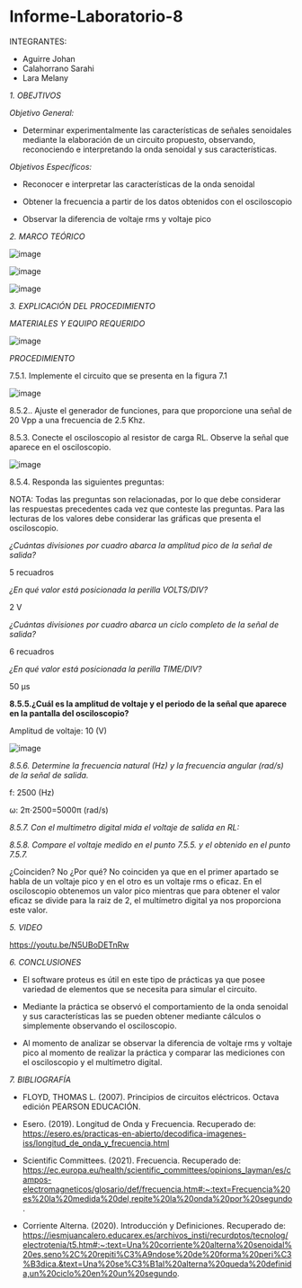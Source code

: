# Informe-Laboratorio-8

INTEGRANTES:

* Aguirre Johan 
* Calahorrano Sarahi 
* Lara Melany


*1. OBEJTIVOS*

  *Objetivo General:*
  - Determinar experimentalmente las características de señales senoidales mediante la elaboración de un circuito propuesto, observando, reconociendo e interpretando la onda senoidal y sus características. 

  *Objetivos Específicos:*
- Reconocer e interpretar las características de la onda senoidal 

- Obtener la frecuencia a partir de los datos obtenidos con el osciloscopio 

- Observar la diferencia de voltaje rms y voltaje pico 


*2. MARCO TEÓRICO*

![image](https://user-images.githubusercontent.com/105020538/219543589-746afdf3-98a4-44bd-a003-bd35c14441e4.png)

![image](https://user-images.githubusercontent.com/105020538/219543612-0bbe2a19-154e-41fe-ae87-5d397b281ba0.png)

![image](https://user-images.githubusercontent.com/105020538/219543640-b30b84df-343a-4a5a-ab3e-fd2c81d3329b.png)


*3.	EXPLICACIÓN DEL PROCEDIMIENTO*

*MATERIALES Y EQUIPO REQUERIDO*

![image](https://user-images.githubusercontent.com/105020538/219542795-41999079-6b9b-4515-99a3-814d42b9dc35.png)

*PROCEDIMIENTO*  

7.5.1. Implemente el circuito que se presenta en la figura 7.1 

![image](https://user-images.githubusercontent.com/105020538/219542865-1786b5c6-a7cb-467a-8bf5-9ea6c2f667e7.png)

8.5.2.. Ajuste el generador de funciones, para que proporcione una señal de 20 Vpp a una frecuencia de 2.5 Khz. 

8.5.3. Conecte el osciloscopio al resistor de carga RL. Observe la señal que aparece en el osciloscopio. 

![image](https://user-images.githubusercontent.com/105020538/219542949-fdb507d4-e390-46bc-b3b8-da7b51cf2d52.png)

8.5.4. Responda las siguientes preguntas: 

NOTA: Todas las preguntas son relacionadas, por lo que debe considerar las respuestas precedentes cada vez que conteste las preguntas. 
Para las lecturas de los valores debe considerar las gráficas que presenta el osciloscopio. 

*¿Cuántas divisiones por cuadro abarca la amplitud pico de la señal de salida?* 

5 recuadros  

*¿En qué valor está posicionada la perilla VOLTS/DIV?*  

2 V 

*¿Cuántas divisiones por cuadro abarca un ciclo completo de la señal de salida?* 

6 recuadros 

*¿En qué valor está posicionada la perilla TIME/DIV?*  

50 µs 

**8.5.5.¿Cuál es la amplitud de voltaje y el periodo de la señal que aparece en la pantalla 
del osciloscopio?** 

Amplitud de voltaje: 10 (V) 

![image](https://user-images.githubusercontent.com/105020538/219543093-9871b7bd-8d93-4eb9-bae0-a0ed2f0884bb.png)

*8.5.6. Determine la frecuencia natural (Hz) y la frecuencia angular (rad/s) de la señal de salida.* 

f: 2500 (Hz)

ω: 2π⋅2500=5000π (rad/s) 

*8.5.7. Con el multímetro digital mida el voltaje de salida en RL:* 


*8.5.8. Compare el voltaje medido en el punto 7.5.5. y el obtenido en el punto 7.5.7.*  

¿Coinciden?  No ¿Por qué? No coinciden ya que en el primer apartado se habla de un voltaje pico y en el otro es un voltaje rms o eficaz. En el osciloscopio obtenemos un valor pico mientras que para obtener el valor eficaz se divide para la raiz de 2, el multímetro digital ya nos proporciona este valor.  

 

*5. VIDEO*

https://youtu.be/N5UBoDETnRw

*6. CONCLUSIONES* 

- El software proteus es útil en este tipo de prácticas ya que posee variedad de elementos que se necesita para simular el circuito. 

- Mediante la práctica se observó el comportamiento de la onda senoidal y sus características las se pueden obtener mediante cálculos o simplemente observando el osciloscopio. 

- Al momento de analizar se observar la diferencia de voltaje rms y voltaje pico al momento de realizar la práctica y comparar las mediciones con el osciloscopio y el multímetro digital. 

*7. BIBLIOGRAFÍA*

- FLOYD, THOMAS L. (2007). Principios de circuitos eléctricos. Octava edición PEARSON EDUCACIÓN. 

- Esero. (2019). Longitud de Onda y Frecuencia. Recuperado de: https://esero.es/practicas-en-abierto/decodifica-imagenes-iss/longitud_de_onda_y_frecuencia.html  

- Scientific Committees. (2021). Frecuencia. Recuperado de: https://ec.europa.eu/health/scientific_committees/opinions_layman/es/campos-electromagneticos/glosario/def/frecuencia.htm#:~:text=Frecuencia%20es%20la%20medida%20del,repite%20la%20onda%20por%20segundo.  

- Corriente Alterna. (2020). Introducción y Definiciones. Recuperado de:  https://iesmjuancalero.educarex.es/archivos_insti/recurdptos/tecnolog/electrotenia/t5.htm#:~:text=Una%20corriente%20alterna%20senoidal%20es,seno%2C%20repiti%C3%A9ndose%20de%20forma%20peri%C3%B3dica.&text=Una%20se%C3%B1al%20alterna%20queda%20definida,un%20ciclo%20en%20un%20segundo.
